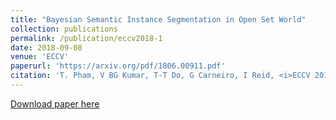 ```yaml
---
title: "Bayesian Semantic Instance Segmentation in Open Set World"
collection: publications
permalink: /publication/eccv2018-1
date: 2018-09-08
venue: 'ECCV'
paperurl: 'https://arxiv.org/pdf/1806.00911.pdf'
citation: 'T. Pham, V BG Kumar, T-T Do, G Carneiro, I Reid, <i>ECCV 2018 </i>.'
---
```


[Download paper here](https://arxiv.org/pdf/1806.00911.pdf)
